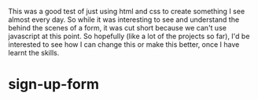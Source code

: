 This was a good test of just using html and css to create something I see almost every day. So while it was interesting to see and understand the behind the scenes of a form, it was cut short because we can't use javascript at this point. So hopefully (like a lot of the projects so far), I'd be interested to see how I can change this or make this better, once I have learnt the skills.

# sign-up-form